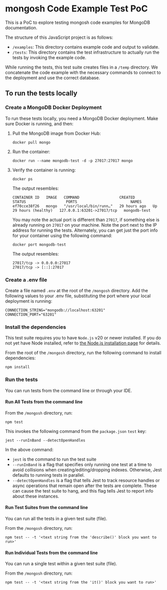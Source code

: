 # mongosh Code Example Test PoC

This is a PoC to explore testing mongosh code examples for MongoDB documentation.

The structure of this JavaScript project is as follows:

- `/examples`: This directory contains example code and output to validate.
- `/tests`: This directory contains the test infrastructure to actually run
  the tests by invoking the example code.

While running the tests, this test suite creates files in a `/temp` directory. We concatenate
the code example with the necessary commands to connect to the deployment and use the correct
database.

## To run the tests locally

### Create a MongoDB Docker Deployment

To run these tests locally, you need a MongoDB Docker deployment. Make sure Docker is
running, and then:

1. Pull the MongoDB image from Docker Hub:

   ```shell
   docker pull mongo
   ```
2. Run the container:

   ```shell
   docker run --name mongodb-test -d -p 27017:27017 mongo
   ```

3. Verify the container is running:

   ```shell
   docker ps  
   ```

   The output resembles:

   ```text
   CONTAINER ID   IMAGE   COMMAND                  CREATED        STATUS                  PORTS                        NAMES
   ef70cce38f26   mongo   "/usr/local/bin/runn…"   29 hours ago   Up 29 hours (healthy)   127.0.0.1:63201->27017/tcp   mongodb-test
   ```

   You may note the actual port is different than `27017`, if something else is already running on
   `27017` on your machine. Note the port next to the IP address for running the tests. Alternately, you can get just
   the port info for your container using the following command:

   ```shell
   docker port mongodb-test
   ```
   
   The output resembles:

   ```text
   27017/tcp -> 0.0.0.0:27017
   27017/tcp -> [::]:27017
   ```

### Create a .env file

Create a file named `.env` at the root of the `/mongosh` directory.
Add the following values to your .env file, substituting the port where your local deployment
is running:

```
CONNECTION_STRING="mongodb://localhost:63201"
CONNECTION_PORT="63201"
```

### Install the dependencies

This test suite requires you to have `Node.js` v20 or newer installed. If you
do not yet have Node installed, refer to
[the Node.js installation page](https://nodejs.org/en/download/package-manager)
for details.

From the root of the `/mongosh` directory, run the following command to install
dependencies:

```
npm install
```

### Run the tests

You can run tests from the command line or through your IDE. 

#### Run All Tests from the command line

From the `/mongosh` directory, run:

```
npm test
```

This invokes the following command from the `package.json` `test` key:

```
jest --runInBand --detectOpenHandles
```

In the above command:

- `jest` is the command to run the test suite
- `--runInBand` is a flag that specifies only running one test at a time
  to avoid collisions when creating/editing/dropping indexes. Otherwise, Jest
  defaults to running tests in parallel.
- `--detectOpenHandles` is a flag that tells Jest to track resource handles or async
  operations that remain open after the tests are complete. These can cause the test suite
  to hang, and this flag tells Jest to report info about these instances.

#### Run Test Suites from the command line

You can run all the tests in a given test suite (file).

From the `/mongosh` directory, run:

```
npm test -- -t '<text string from the 'describe()' block you want to run>'
```

#### Run Individual Tests from the command line

You can run a single test within a given test suite (file).

From the `/mongosh` directory, run:

```
npm test -- -t '<text string from the 'it()' block you want to run>'
```
